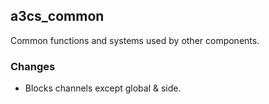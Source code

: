 ## a3cs_common
Common functions and systems used by other components.

### Changes
- Blocks channels except global & side.
